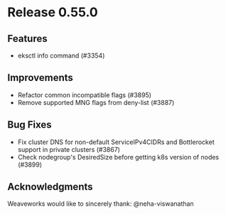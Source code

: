 # Release 0.55.0

## Features

- eksctl info command (#3354)

## Improvements

- Refactor common incompatible flags (#3895)
- Remove supported MNG flags from deny-list (#3887)

## Bug Fixes

- Fix cluster DNS for non-default ServiceIPv4CIDRs and Bottlerocket support in private clusters (#3867)
- Check nodegroup's DesiredSize before getting k8s version of nodes (#3899)

## Acknowledgments
Weaveworks would like to sincerely thank:
 @neha-viswanathan 
